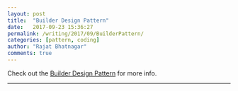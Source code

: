 ```yaml
---
layout: post
title:  "Builder Design Pattern"
date:   2017-09-23 15:36:27
permalink: /writing/2017/09/BuilderPattern/
categories: [pattern, coding]
author: "Rajat Bhatnagar"
comments: true
---
```


Check out the [Builder Design Pattern][builderPattern] for more info.

[builderPattern]:  http://wiki.c2.com/?BuilderPattern

----------